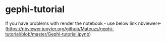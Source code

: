 # gephi-tutorial

If you have problems with render the notebook - use below link
nbviewer<-(https://nbviewer.jupyter.org/github/Mateuzs/gephi-tutorial/blob/master/Gephi-tutorial.ipynb)
